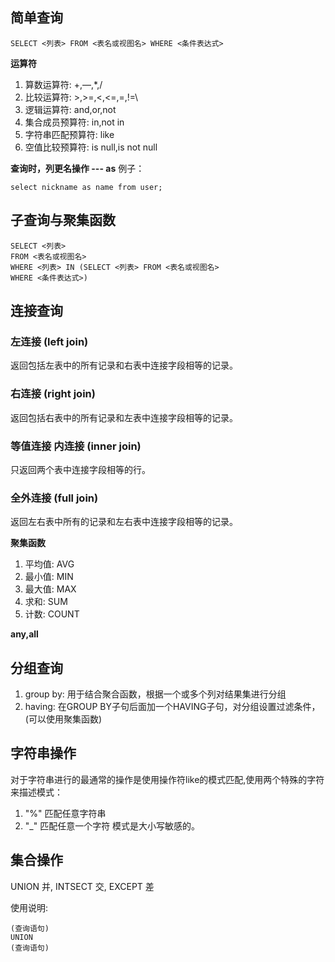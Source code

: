 
## 简单查询

`````
SELECT <列表> FROM <表名或视图名> WHERE <条件表达式>
`````

**运算符**
1. 算数运算符: +,—,*,/
1. 比较运算符: \>,>=,<,<=,=,!=\
1. 逻辑运算符: and,or,not
1. 集合成员预算符: in,not in
1. 字符串匹配预算符: like
1. 空值比较预算符: is null,is not null


**查询时，列更名操作 --- as**
例子：
`````
select nickname as name from user;
`````

## 子查询与聚集函数
`````
SELECT <列表>
FROM <表名或视图名>
WHERE <列表> IN (SELECT <列表> FROM <表名或视图名>
WHERE <条件表达式>)
`````

## 连接查询

### 左连接 (left join)
返回包括左表中的所有记录和右表中连接字段相等的记录。

### 右连接 (right join) 
返回包括右表中的所有记录和左表中连接字段相等的记录。

### 等值连接 内连接 (inner join)
只返回两个表中连接字段相等的行。

### 全外连接 (full join)
返回左右表中所有的记录和左右表中连接字段相等的记录。

**聚集函数**
1. 平均值: AVG
1. 最小值: MIN
1. 最大值: MAX
1. 求和: SUM
1. 计数: COUNT

**any,all**

## 分组查询

1. group by: 用于结合聚合函数，根据一个或多个列对结果集进行分组
1. having: 在GROUP BY子句后面加一个HAVING子句，对分组设置过滤条件，(可以使用聚集函数) 


## 字符串操作

对于字符串进行的最通常的操作是使用操作符like的模式匹配,使用两个特殊的字符来描述模式：
1. "%" 匹配任意字符串
1. "_" 匹配任意一个字符
模式是大小写敏感的。

## 集合操作

UNION 并, INTSECT 交, EXCEPT 差

使用说明:
`````
(查询语句)
UNION
(查询语句)
`````